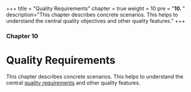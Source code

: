 +++
title = "Quality Requirements"
chapter = true
weight = 10
pre = "<b>10. </b>"
description="This chapter describes concrete scenarios. This helps to understand the central quality objectives and other quality features."
+++

### Chapter 10

# Quality Requirements

This chapter describes concrete scenarios. This helps to understand the central [quality requirements](/01_introduction/02_quality_requirements/) and other quality features.
